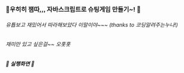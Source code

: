### 🚀우히히 잼따,,, 자바스크립트로 슈팅게임 만들기~! 🚀
###### 유튭보고 재밌어서 따라해보았다 이말이야~~~ (thanks to 코딩알려주는누나!)
###### 재미만 있고 싶은걸~~ 오홋홋

##### 🚀 실행화면 🚀
